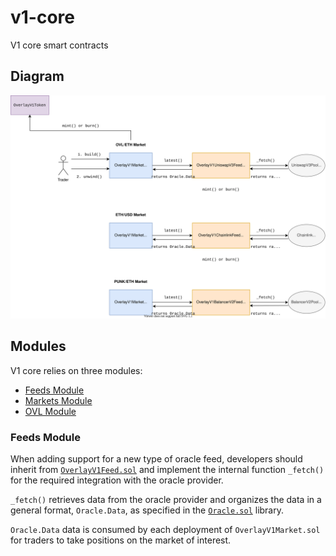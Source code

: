 # v1-core

V1 core smart contracts


## Diagram

![diagram](./docs/assets/diagram.svg)


## Modules

V1 core relies on three modules:

- [Feeds Module](./contracts/feeds)
- [Markets Module](./contracts/OverlayV1Market.sol)
- [OVL Module](./contracts/OverlayV1Token.sol)


### Feeds Module

When adding support for a new type of oracle feed, developers should inherit from [`OverlayV1Feed.sol`](./contracts/feeds/OverlayV1Feed.sol) and implement the internal function `_fetch()` for the required integration with the oracle provider.

`_fetch()` retrieves data from the oracle provider and organizes the data in a general format, `Oracle.Data`, as specified in the [`Oracle.sol`](./contracts/libraries/Oracle.sol) library.

`Oracle.Data` data is consumed by each deployment of `OverlayV1Market.sol` for traders to take positions on the market of interest.
